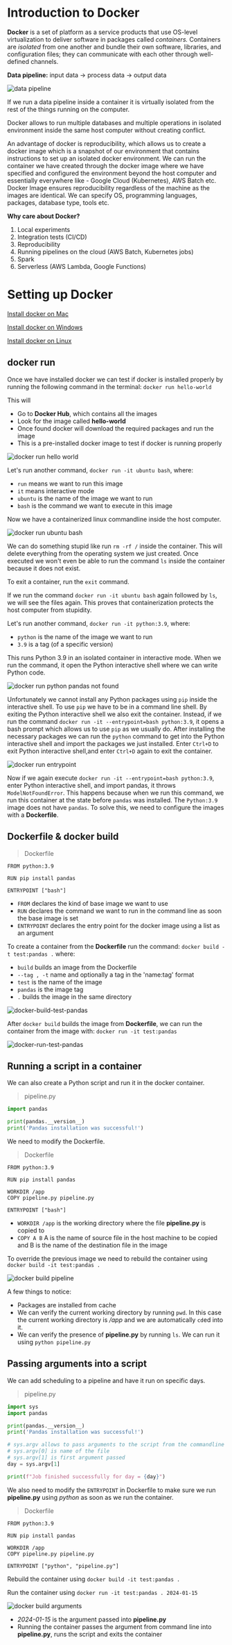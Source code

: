 # Introduction to Docker

**Docker** is a set of platform as a service products that use OS-level virtualization to deliver software in packages called *containers.* Containers are *isolated* from one another and bundle their own software, libraries, and configuration files; they can communicate with each other through well-defined channels.

**Data pipeline:** input data → process data → output data

![data pipeline](res/data-pipeline.png)

If we run a data pipeline inside a container it is virtually isolated from the rest of the things running on the computer.

Docker allows to run multiple databases and multiple operations in isolated environment inside the same host computer without creating conflict.

An advantage of docker is reproducibility, which allows us to create a docker image which is a snapshot of our environment that contains instructions to set up an isolated docker environment. We can run the container we have created through the docker image where we have specified and configured the environment beyond the host computer and essentially everywhere like - Google Cloud (Kubernetes), AWS Batch etc. Docker Image ensures reproducibility regardless of the machine as the images are identical. We can specify OS, programming languages, packages, database type, tools etc.

**Why care about Docker?**
1. Local experiments
2. Integration tests (CI/CD)
3. Reproducibility
4. Running pipelines on the cloud (AWS Batch, Kubernetes jobs)
5. Spark
6. Serverless (AWS Lambda, Google Functions)


# Setting up Docker

[Install docker on Mac](https://docs.docker.com/desktop/install/mac-install/)

[Install docker on Windows](https://docs.docker.com/desktop/install/windows-install/)

[Install docker on Linux](https://docs.docker.com/desktop/install/linux-install/)

## docker run

Once we have installed docker we can test if docker is installed properly by running the following command in the terminal: `docker run hello-world`

This will
- Go to **Docker Hub**, which contains all the images
- Look for the image called **hello-world**
- Once found docker will download the required packages and run the image
- This is a pre-installed docker image to test if docker is running properly

![docker run hello world](res/docker-run-hello-world.png)

Let's run another command, `docker run -it ubuntu bash`, where:
- `run` means we want to run this image
- `it` means interactive mode
- `ubuntu` is the name of the image we want to run
- `bash` is the command we want to execute in this image

Now we have a containerized linux commandline inside the host computer.

![docker run ubuntu bash](res/docker-run-ubuntu-bash.png)

We can do something stupid like run `rm -rf /` inside the container. This will delete everything from the operating system we just created. Once executed we won't even be able to run the command `ls` inside the container because it does not exist.

To exit a container, run the `exit` command.

If we run the command `docker run -it ubuntu bash` again followed by `ls`, we will see the files again. This proves that containerization protects the host computer from stupidity.

Let's run another command, `docker run -it python:3.9`, where:
- `python` is the name of the image we want to run
- `3.9` is a tag (of a specific version)

This runs Python 3.9 in an isolated container in interactive mode. When we run the command, it open the Python interactive shell where we can write Python code.

![docker run python pandas not found](res/docker-run-python-pandas-not-found.png)

Unfortunately we cannot install any Python packages using `pip` inside the interactive shell. To use `pip` we have to be in a command line shell. By exiting the Python interactive shell we also exit the container. Instead, if we run the command `docker run -it --entrypoint=bash python:3.9`, it opens a bash prompt which allows us to use `pip` as we usually do. After installing the necessary packages we can run the `python` command to get into the Python interactive shell and import the packages we just installed. Enter `Ctrl+D` to exit Python interactive shell,and enter `Ctrl+D` again to exit the container.

![docker run entrypoint](res/docker-run-entrypoint.png)

Now if we again execute `docker run -it --entrypoint=bash python:3.9`, enter Python interactive shell, and import pandas, it throws `ModelNotFoundError`. This happens because when we run this command, we run this container at the state before `pandas` was installed. The `Python:3.9` image does not have `pandas`. To solve this, we need to configure the images with a **Dockerfile**.

## Dockerfile & docker build

> Dockerfile
```docker
FROM python:3.9

RUN pip install pandas

ENTRYPOINT ["bash"]
```

- `FROM` declares the kind of base image we want to use
- `RUN` declares the command we want to run in the command line as soon the base image is set
- `ENTRYPOINT` declares the entry point for the docker image using a list as an argument

To create a container from the **Dockerfile** run the command: `docker build -t test:pandas .` where:
- `build` builds an image from the Dockerfile
- `--tag , -t` name and optionally a tag in the 'name:tag' format
- `test` is the name of the image
- `pandas` is the image tag
- `.` builds the image in the same directory

![docker-build-test-pandas](res/docker-build-test-pandas.png)

After `docker build` builds the image from **Dockerfile**, we can run the container from the image with: `docker run -it test:pandas`

![docker-run-test-pandas](res/docker-run-test-pandas.png)

## Running a script in a container

We can also create a Python script and run it in the docker container.

> pipeline.py
```python
import pandas

print(pandas.__version__)
print('Pandas installation was successful!')
```

We need to modify the Dockerfile.

> Dockerfile
```docker
FROM python:3.9

RUN pip install pandas

WORKDIR /app
COPY pipeline.py pipeline.py

ENTRYPOINT ["bash"]
```
- `WORKDIR /app` is the working directory where the file **pipeline.py** is copied to
- `COPY A B` A is the name of source file in the host machine to be copied and B is the name of the destination file in the image

To override the previous image we need to rebuild the container using `docker build -it test:pandas .`

![docker build pipeline](res/docker-build-pipeline.png)

A few things to notice:
- Packages are installed from cache
- We can verify the current working directory by running `pwd`. In this case the current working directory is */app* and we are automatically `cd`ed into it.
- We can verify the presence of **pipeline.py** by running `ls`. We can run it using `python pipeline.py`

## Passing arguments into a script

We can add scheduling to a pipeline and have it run on specific days.

> pipeline.py
```python
import sys
import pandas

print(pandas.__version__)
print('Pandas installation was successful!')

# sys.argv allows to pass arguments to the script from the commandline
# sys.argv[0] is name of the file
# sys.argv[1] is first argument passed
day = sys.argv[1]

print(f"Job finished successfully for day = {day}")
```

We also need to modify the `ENTRYPOINT` in Dockerfile to make sure we run **pipeline.py** using *python* as soon as we run the container.

> Dockerfile
```docker
FROM python:3.9

RUN pip install pandas

WORKDIR /app
COPY pipeline.py pipeline.py

ENTRYPOINT ["python", "pipeline.py"]
```

Rebuild the container using `docker build -it test:pandas .`

Run the container using `docker run -it test:pandas . 2024-01-15`

![docker build arguments](res/docker-build-arguments.png)

- *2024-01-15* is the argument passed into **pipeline.py**
- Running the container passes the argument from command line into **pipeline.py**, runs the script and exits the container
